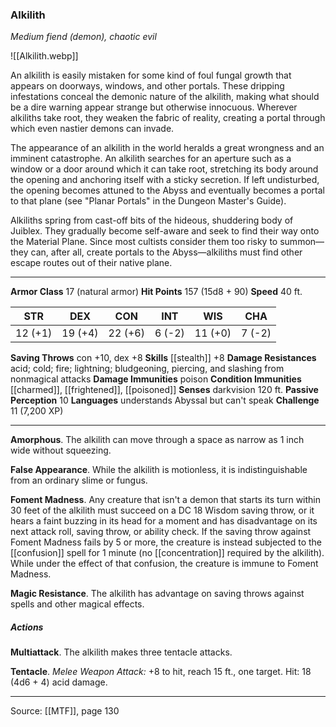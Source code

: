 ### Alkilith
_Medium fiend (demon), chaotic evil_

![[Alkilith.webp]]

An alkilith is easily mistaken for some kind of foul fungal growth that appears on doorways, windows, and other portals. These dripping infestations conceal the demonic nature of the alkilith, making what should be a dire warning appear strange but otherwise innocuous. Wherever alkiliths take root, they weaken the fabric of reality, creating a portal through which even nastier demons can invade.

The appearance of an alkilith in the world heralds a great wrongness and an imminent catastrophe. An alkilith searches for an aperture such as a window or a door around which it can take root, stretching its body around the opening and anchoring itself with a sticky secretion. If left undisturbed, the opening becomes attuned to the Abyss and eventually becomes a portal to that plane (see "Planar Portals" in the Dungeon Master's Guide).

Alkiliths spring from cast-off bits of the hideous, shuddering body of Juiblex. They gradually become self-aware and seek to find their way onto the Material Plane. Since most cultists consider them too risky to summon—they can, after all, create portals to the Abyss—alkiliths must find other escape routes out of their native plane.



---

**Armor Class** 17 (natural armor)
**Hit Points** 157 (15d8 + 90)
**Speed** 40 ft.

| STR     | DEX     | CON     | INT     | WIS     | CHA     |
|---------|---------|---------|---------|---------|---------|
| 12 (+1) | 19 (+4) | 22 (+6) | 6 (-2) | 11 (+0) | 7 (-2) |

**Saving Throws** con +10, dex +8
**Skills** [[stealth]] +8
**Damage Resistances** acid; cold; fire; lightning; bludgeoning, piercing, and slashing from nonmagical attacks
**Damage Immunities** poison
**Condition Immunities** [[charmed]], [[frightened]], [[poisoned]]
**Senses** darkvision 120 ft.
**Passive Perception** 10
**Languages** understands Abyssal but can't speak
**Challenge** 11 (7,200 XP)

---

**Amorphous**. The alkilith can move through a space as narrow as 1 inch wide without squeezing.

**False Appearance**. While the alkilith is motionless, it is indistinguishable from an ordinary slime or fungus.

**Foment Madness**. Any creature that isn't a demon that starts its turn within 30 feet of the alkilith must succeed on a DC 18 Wisdom saving throw, or it hears a faint buzzing in its head for a moment and has disadvantage on its next attack roll, saving throw, or ability check. If the saving throw against Foment Madness fails by 5 or more, the creature is instead subjected to the [[confusion]] spell for 1 minute (no [[concentration]] required by the alkilith). While under the effect of that confusion, the creature is immune to Foment Madness.

**Magic Resistance**. The alkilith has advantage on saving throws against spells and other magical effects.

##### Actions
**Multiattack**. The alkilith makes three tentacle attacks.

**Tentacle**. _Melee Weapon Attack:_ +8 to hit, reach 15 ft., one target. Hit: 18 (4d6 + 4) acid damage.


---

Source: [[MTF]], page 130